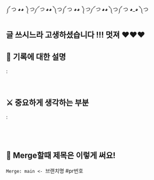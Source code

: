 ༼ つ ◕_◕ ༽つ༼ つ ◕_◕ ༽つ༼ つ ◕_◕ ༽つ༼ つ ◕_◕ ༽つ༼ つ ◕_◕ ༽つ
## 글 쓰시느라 고생하셨습니다 !!! 멋져 ♥♥♥


## 🎵 기록에 대한 설명
: 
<br>

<br>

## ⚔ 중요하게 생각하는 부분
:
<br>
<br>
<br><br>


## 📌 Merge할때 제목은 이렇게 써요!
`Merge: main <- `브랜치명 #pr번호

